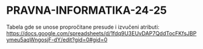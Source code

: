 # PRAVNA-INFORMATIKA-24-25

Tabela gde se unose propročitane presude i izvučeni atributi:
https://docs.google.com/spreadsheets/d/1fdq9U3EUvDAP7QddTocFKfsJBPymeu5aqWngosjF-dY/edit?gid=0#gid=0